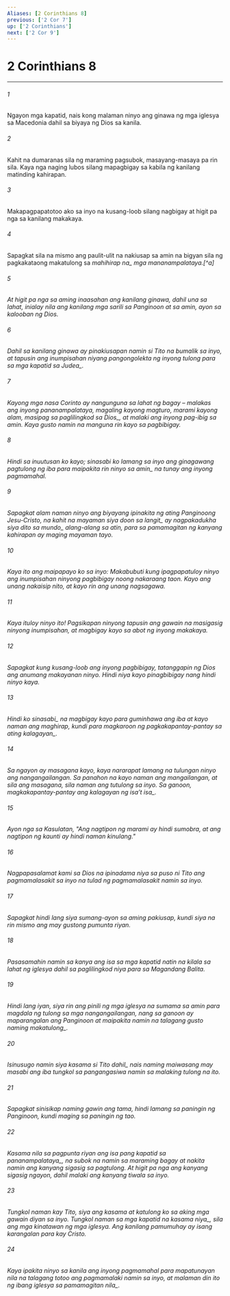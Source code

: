 ```yaml
---
Aliases: [2 Corinthians 8]
previous: ['2 Cor 7']
up: ['2 Corinthians']
next: ['2 Cor 9']
---
```

# 2 Corinthians 8

***






















###### 1 










Ngayon mga kapatid, nais kong malaman ninyo ang ginawa ng mga iglesya sa Macedonia dahil sa biyaya ng Dios sa kanila. 





















###### 2 










Kahit na dumaranas sila ng maraming pagsubok, masayang-masaya pa rin sila. Kaya nga naging lubos silang mapagbigay sa kabila ng kanilang matinding kahirapan. 





















###### 3 










Makapagpapatotoo ako sa inyo na kusang-loob silang nagbigay at higit pa nga sa kanilang makakaya. 





















###### 4 










Sapagkat sila na mismo ang paulit-ulit na nakiusap sa amin na bigyan sila ng pagkakataong makatulong sa <i class="trans-change">mahihirap na_ mga mananampalataya.[^a] 





















###### 5 










At higit pa nga sa aming inaasahan ang kanilang ginawa, dahil una sa lahat, inialay nila ang kanilang mga sarili sa Panginoon at sa amin, ayon sa kalooban ng Dios. 





















###### 6 










Dahil sa kanilang ginawa ay pinakiusapan namin si Tito na bumalik sa inyo, at tapusin ang inumpisahan niyang pangongolekta ng inyong tulong <i class="trans-change">para sa mga kapatid sa Judea_. 





















###### 7 










Kayong mga nasa Corinto ay nangunguna sa lahat ng bagay – malakas ang inyong pananampalataya, magaling kayong magturo, marami kayong alam, masipag <i class="trans-change">sa paglilingkod sa Dios_, at malaki ang inyong pag-ibig sa amin. Kaya gusto namin na manguna rin kayo sa pagbibigay. 





















###### 8 










Hindi sa inuutusan ko kayo; sinasabi ko lamang sa inyo ang ginagawang pagtulong ng iba para maipakita <i class="trans-change">rin ninyo sa amin_ na tunay ang inyong pagmamahal. 





















###### 9 










Sapagkat alam naman ninyo ang biyayang ipinakita ng ating Panginoong Jesu-Cristo, na kahit na mayaman siya <i class="trans-change">doon sa langit_ ay nagpakadukha siya <i class="trans-change">dito sa mundo_ alang-alang sa atin, para sa pamamagitan ng kanyang kahirapan ay maging mayaman tayo. 





















###### 10 










Kaya ito ang maipapayo ko sa inyo: Makabubuti kung ipagpapatuloy ninyo ang inumpisahan ninyong pagbibigay noong nakaraang taon. Kayo ang unang nakaisip nito, at kayo rin ang unang nagsagawa. 





















###### 11 










Kaya ituloy ninyo ito! Pagsikapan ninyong tapusin ang gawain na masigasig ninyong inumpisahan, at magbigay kayo sa abot ng inyong makakaya. 





















###### 12 










Sapagkat kung kusang-loob ang inyong pagbibigay, tatanggapin ng Dios ang anumang makayanan ninyo. Hindi niya kayo pinagbibigay nang hindi ninyo kaya. 





















###### 13 










Hindi <i class="trans-change">ko sinasabi_ na magbigay kayo para guminhawa ang iba at kayo naman ang maghirap, kundi para magkaroon ng pagkakapantay-pantay <i class="trans-change">sa ating kalagayan_. 





















###### 14 










Sa ngayon ay masagana kayo, kaya nararapat lamang na tulungan ninyo ang nangangailangan. Sa panahon na kayo naman ang mangailangan, at sila ang masagana, sila naman ang tutulong sa inyo. Sa ganoon, magkakapantay-pantay <i class="trans-change">ang kalagayan ng isaʼt isa_. 





















###### 15 










Ayon nga sa Kasulatan, "Ang nagtipon ng marami ay hindi sumobra, at ang nagtipon ng kaunti ay hindi naman kinulang." 





















###### 16 










Nagpapasalamat kami sa Dios na ipinadama niya sa puso ni Tito ang pagmamalasakit sa inyo na tulad ng pagmamalasakit namin sa inyo. 





















###### 17 










Sapagkat hindi lang siya sumang-ayon sa aming pakiusap, kundi siya na rin mismo ang may gustong pumunta riyan. 





















###### 18 










Pasasamahin namin sa kanya ang isa sa mga kapatid natin na kilala sa lahat ng iglesya dahil sa paglilingkod niya para sa Magandang Balita. 





















###### 19 










Hindi lang iyan, siya rin ang pinili ng mga iglesya na sumama sa amin para magdala ng tulong sa mga nangangailangan, nang sa ganoon ay maparangalan ang Panginoon at maipakita namin na talagang gusto naming <i class="trans-change">makatulong_. 





















###### 20 










<i class="trans-change">Isinusugo namin siya kasama si Tito dahil_ nais naming maiwasang may masabi ang iba tungkol sa pangangasiwa namin sa malaking tulong na ito. 





















###### 21 










Sapagkat sinisikap naming gawin ang tama, hindi lamang sa paningin ng Panginoon, kundi maging sa paningin ng tao. 





















###### 22 










Kasama nila sa pagpunta riyan ang isa pang kapatid <i class="trans-change">sa pananampalataya_, na subok na namin sa maraming bagay at nakita namin ang kanyang sigasig sa pagtulong. At higit pa nga ang kanyang sigasig ngayon, dahil malaki ang kanyang tiwala sa inyo. 





















###### 23 










Tungkol naman kay Tito, siya ang kasama at katulong ko sa aking mga gawain diyan sa inyo. Tungkol naman sa mga kapatid <i class="trans-change">na kasama niya_, sila ang mga kinatawan ng mga iglesya. Ang kanilang pamumuhay ay isang karangalan para kay Cristo. 





















###### 24 










Kaya ipakita ninyo sa kanila ang inyong pagmamahal para mapatunayan nila na talagang totoo ang pagmamalaki namin sa inyo, at malaman din ito ng ibang iglesya <i class="trans-change">sa pamamagitan nila_.
